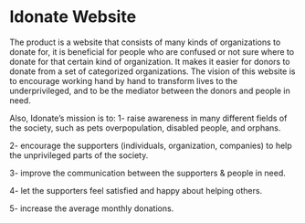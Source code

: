 # Idonate Website
The product is a website that consists of many kinds of organizations to donate for, it is beneficial for people who are confused or not sure where to donate for that certain kind of organization. It makes it easier for donors to donate from a set of categorized organizations. The vision of this website is to encourage working hand by hand to transform lives to the underprivileged, and to be the mediator between the donors and people in need. 

Also, Idonate’s mission is to:
1- raise awareness in many different fields of the society, such as pets overpopulation, disabled people, and orphans.

2- encourage the supporters (individuals, organization, companies) to help the unprivileged parts of the society.

3- improve the communication between the supporters & people in need.

4- let the supporters feel satisfied and happy about helping others.

5- increase the average monthly donations.
